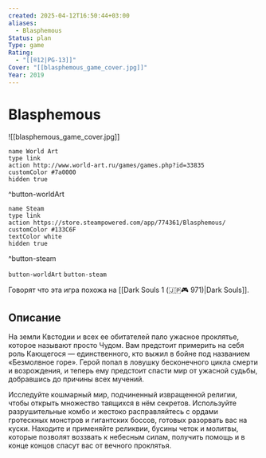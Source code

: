 ```yaml
---
created: 2025-04-12T16:50:44+03:00
aliases:
  - Blasphemous
Status: plan
Type: game
Rating:
  - "[[®️12|PG-13]]"
Cover: "[[blasphemous_game_cover.jpg]]"
Year: 2019
---
```


# Blasphemous

![[blasphemous_game_cover.jpg]]

```button
name World Art
type link
action http://www.world-art.ru/games/games.php?id=33835
customColor #7a0000
hidden true
```
^button-worldArt

```button
name Steam
type link
action https://store.steampowered.com/app/774361/Blasphemous/
customColor #133C6F
textColor white
hidden true
```
^button-steam



`button-worldArt` `button-steam`

Говорят что эта игра похожа на [[Dark Souls 1 (🇯🇵🎮 971)|Dark Souls]].


## Описание

На земли Квстодии и всех ее обитателей пало ужасное проклятье, которое называют просто Чудом. Вам предстоит примерить на себя роль Кающегося — единственного, кто выжил в бойне под названием «Безмолвное горе». Герой попал в ловушку бесконечного цикла смерти и возрождения, и теперь ему предстоит спасти мир от ужасной судьбы, добравшись до причины всех мучений.

Исследуйте кошмарный мир, подчиненный извращенной религии, чтобы открыть множество таящихся в нём секретов. Используйте разрушительные комбо и жестоко расправляйтесь с ордами гротескных монстров и гигантских боссов, готовых разорвать вас на куски. Находите и применяйте реликвии, бусины четок и молитвы, которые позволят воззвать к небесным силам, получить помощь и в конце концов спасут вас от вечного проклятья.
